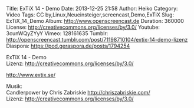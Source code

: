 Title: ExTiX 14 - Demo
Date: 2013-12-25 21:58
Author: Heiko
Category: Video
Tags: CC by,Linux,Neueinsteiger,screencast,Demo,ExTiX
Slug: ExTiX_14_Demo
Album: http://www.openscreencast.de
Duration: 360000
License: http://creativecommons.org/licenses/by/3.0/
Youtube: 3cunWQyZYyY
Vimeo: 128161635
Tumblr: http://openscreencast.tumblr.com/post/71198710104/extix-14-demo-lizenz
Diaspora: https://pod.geraspora.de/posts/1794254

ExTiX 14 - Demo  
Lizenz: <http://creativecommons.org/licenses/by/3.0/>  
  
<http://www.extix.se/>  
  
Musik:  
Candlerpower by Chris Zabriskie <http://chriszabriskie.com/>  
Lizenz: <http://creativecommons.org/licenses/by/3.0/>

